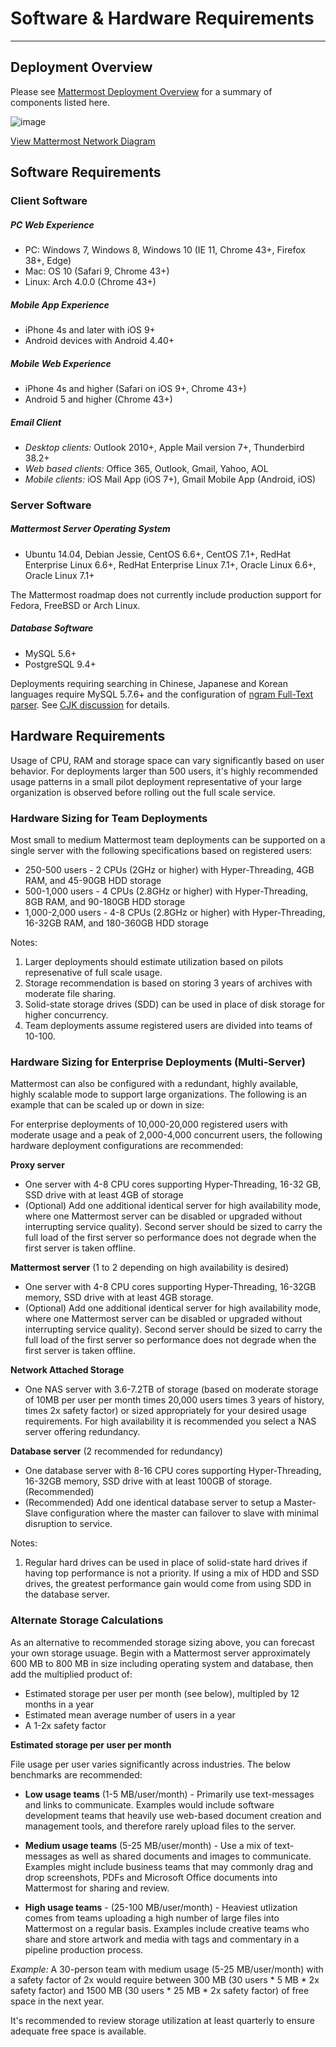 # Software & Hardware Requirements
___

## Deployment Overview

Please see [Mattermost Deployment Overview](https://github.com/mattermost/docs/blob/master/source/install/network-diagram.png) for a summary of components listed here. 

![image](https://cloud.githubusercontent.com/assets/177788/13199970/49774126-d7eb-11e5-8f07-95ddd33e9d72.png)

[View Mattermost Network Diagram](https://cloud.githubusercontent.com/assets/177788/13199970/49774126-d7eb-11e5-8f07-95ddd33e9d72.png)

## Software Requirements 

### Client Software 

##### PC Web Experience

- PC: Windows 7, Windows 8, Windows 10 (IE 11, Chrome 43+, Firefox 38+, Edge)  
- Mac: OS 10 (Safari 9, Chrome 43+)  
- Linux: Arch 4.0.0  (Chrome 43+)  

##### Mobile App Experience

- iPhone 4s and later with iOS 9+ 
- Android devices with Android 4.40+

##### Mobile Web Experience

- iPhone 4s and higher (Safari on iOS 9+, Chrome 43+)  
- Android 5 and higher (Chrome 43+)  

##### Email Client

- _Desktop clients:_ Outlook 2010+, Apple Mail version 7+, Thunderbird 38.2+  
- _Web based clients:_ Office 365, Outlook, Gmail, Yahoo, AOL  
- _Mobile clients:_ iOS Mail App (iOS 7+), Gmail Mobile App (Android, iOS)

### Server Software 

##### Mattermost Server Operating System

- Ubuntu 14.04, Debian Jessie, CentOS 6.6+, CentOS 7.1+, RedHat Enterprise Linux 6.6+, RedHat Enterprise Linux 7.1+, Oracle Linux 6.6+, Oracle Linux 7.1+

The Mattermost roadmap does not currently include production support for Fedora, FreeBSD or Arch Linux. 

##### Database Software

- MySQL 5.6+
- PostgreSQL 9.4+

Deployments requiring searching in Chinese, Japanese and Korean languages require MySQL 5.7.6+ and the configuration of [ngram Full-Text parser](https://dev.mysql.com/doc/refman/5.7/en/fulltext-search-ngram.html). See [CJK discussion](https://github.com/mattermost/platform/issues/2033#issuecomment-183872616) for details. 

## Hardware Requirements 

Usage of CPU, RAM and storage space can vary significantly based on user behavior. For deployments larger than 500 users, it's highly recommended usage patterns in a small pilot deployment representative of your large organization is observed before rolling out the full scale service. 

### Hardware Sizing for Team Deployments

Most small to medium Mattermost team deployments can be supported on a single server with the following specifications based on registered users: 

- 250-500 users - 2 CPUs (2GHz or higher) with Hyper-Threading, 4GB RAM, and 45-90GB HDD storage
- 500-1,000 users - 4 CPUs (2.8GHz or higher) with Hyper-Threading, 8GB RAM, and 90-180GB HDD storage
- 1,000-2,000 users - 4-8 CPUs (2.8GHz or higher) with Hyper-Threading, 16-32GB RAM, and 180-360GB HDD storage

Notes: 

1. Larger deployments should estimate utilization based on pilots represenative of full scale usage. 
2. Storage recommendation is based on storing 3 years of archives with moderate file sharing. 
3. Solid-state storage drives (SDD) can be used in place of disk storage for higher concurrency. 
4. Team deployments assume registered users are divided into teams of 10-100. 

### Hardware Sizing for Enterprise Deployments (Multi-Server)

Mattermost can also be configured with a redundant, highly available, highly scalable mode to support large organizations. The following is an example that can be scaled up or down in size: 

For enterprise deployments of 10,000-20,000 registered users with moderate usage and a peak of 2,000-4,000 concurrent users, the following hardware deployment configurations are recommended: 

**Proxy server**
- One server with 4-8 CPU cores supporting Hyper-Threading, 16-32 GB, SSD drive with at least 4GB of storage
- (Optional) Add one additional identical server for high availability mode, where one Mattermost server can be disabled or upgraded without interrupting service quality). Second server should be sized to carry the full load of the first server so performance does not degrade when the first server is taken offline. 

**Mattermost server** (1 to 2 depending on high availability is desired)
- One server with 4-8 CPU cores supporting Hyper-Threading, 16-32GB memory, SSD drive with at least 4GB storage. 
- (Optional) Add one additional identical server for high availability mode, where one Mattermost server can be disabled or upgraded without interrupting service quality). Second server should be sized to carry the full load of the first server so performance does not degrade when the first server is taken offline. 

**Network Attached Storage** 
- One NAS server with 3.6-7.2TB of storage (based on moderate storage of 10MB per user per month times 20,000 users times 3 years of history, times 2x safety factor) or sized appropriately for your desired usage requirements. For high availability it is recommended you select a NAS server offering redundancy. 

**Database server** (2 recommended for redundancy)
- One database server with 8-16 CPU cores supporting Hyper-Threading, 16-32GB memory, SSD drive with at least 100GB of storage. (Recommended) 
- (Recommended) Add one identical database server to setup a Master-Slave configuration where the master can failover to slave with minimal disruption to service.  

Notes: 

1. Regular hard drives can be used in place of solid-state hard drives if having top performance is not a priority. If using a mix of HDD and SSD drives, the greatest performance gain would come from using SDD in the database server. 

### Alternate Storage Calculations 

As an alternative to recommended storage sizing above, you can forecast your own storage usuage. Begin with a Mattermost server approximately 600 MB to 800 MB in size including operating system and database, then add the multiplied product of:

- Estimated storage per user per month (see below), multipled by 12 months in a year
- Estimated mean average number of users in a year
- A 1-2x safety factor

**Estimated storage per user per month**

File usage per user varies significantly across industries. The below benchmarks are recommended: 

- **Low usage teams** (1-5 MB/user/month) - Primarily use text-messages and links to communicate. Examples would include software development teams that heavily use web-based document creation and management tools, and therefore rarely upload files to the server. 
 
- **Medium usage teams** (5-25 MB/user/month) - Use a mix of text-messages as well as shared documents and images to communicate. Examples might include business teams that may commonly drag and drop screenshots, PDFs and Microsoft Office documents into Mattermost for sharing and review. 

- **High usage teams** - (25-100 MB/user/month) - Heaviest utlization comes from teams uploading a high number of large files into Mattermost on a regular basis. Examples include creative teams who share and store artwork and media with tags and commentary in a pipeline production process. 
 
*Example:* A 30-person team with medium usage (5-25 MB/user/month) with a safety factor of 2x would require between 300 MB (30 users * 5 MB * 2x safety factor) and 1500 MB (30 users * 25 MB * 2x safety factor) of free space in the next year. 

It's recommended to review storage utilization at least quarterly to ensure adequate free space is available. 
